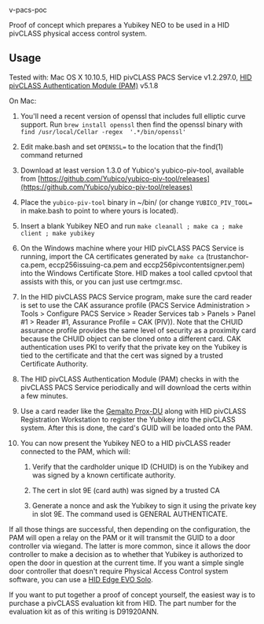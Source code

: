 
v-pacs-poc

Proof of concept which prepares a Yubikey NEO to be used in a HID pivCLASS physical access control system.

## Usage

Tested with: Mac OS X 10.10.5, HID pivCLASS PACS Service v1.2.297.0, [HID pivCLASS Authentication Module (PAM)](http://www.hidglobal.com/products/controllers/pivclass/pivclass-authentication-module) v5.1.8

On Mac:

1. You'll need a recent version of openssl that includes full elliptic curve support. Run `brew install openssl` then find the openssl binary with `find /usr/local/Cellar -regex  '.*/bin/openssl'`

2. Edit make.bash and set `OPENSSL=` to the location that the find(1) command returned

3. Download at least version 1.3.0 of Yubico's yubico-piv-tool, available from [https://github.com/Yubico/yubico-piv-tool/releases](https://github.com/Yubico/yubico-piv-tool/releases)

4. Place the `yubico-piv-tool` binary in ~/bin/ (or change `YUBICO_PIV_TOOL=` in make.bash to point to where yours is located).

5. Insert a blank Yubikey NEO and run `make cleanall ; make ca ; make client ; make yubikey`

6. On the Windows machine where your HID pivCLASS PACS Service is running, import the CA certificates generated by `make ca` (trustanchor-ca.pem, eccp256issuing-ca.pem and eccp256pivcontentsigner.pem) into the Windows Certificate Store.  HID makes a tool called cpvtool that assists with this, or you can just use certmgr.msc.

7. In the HID pivCLASS PACS Service program, make sure the card reader is set to use the CAK assurance profile (PACS Service Administration > Tools > Configure PACS Service > Reader Services tab > Panels > Panel #1 > Reader #1, Assurance Profile = CAK (PIV)).  Note that the CHUID assurance profile provides the same level of security as a proximity card because the CHUID object can be cloned onto a different card. CAK authentication uses PKI to verify that the private key on the Yubikey is tied to the certificate and that the cert was signed by a trusted Certificate Authority.

8. The HID pivCLASS Authentication Module (PAM) checks in with the pivCLASS PACS Service periodically and will download the certs within a few minutes.

9. Use a card reader like the [Gemalto Prox-DU](http://www.smartcardfocus.us/shop/ilp/id~478/gemalto-prox-du-idbridge-cl3000-/p/index.shtml) along with HID pivCLASS Registration Workstation to register the Yubikey into the pivCLASS system.  After this is done, the card's GUID will be loaded onto the PAM.

10. You can now present the Yubikey NEO to a HID pivCLASS reader connected to the PAM, which will:

    1. Verify that the cardholder unique ID (CHUID) is on the Yubikey and was signed by a known certificate authority.

    2. The cert in slot 9E (card auth) was signed by a trusted CA

    3. Generate a nonce and ask the Yubikey to sign it using the private key in slot 9E.  The command used is GENERAL AUTHENTICATE.

If all those things are successful, then depending on the configuration, the PAM will open a relay on the PAM or it will transmit the GUID to a door controller via wiegand.  The latter is more common, since it allows the door controller to make a decision as to whether that Yubikey is authorized to open the door in question at the current time.  If you want a simple single door controller that doesn't require Physical Access Control system software, you can use a [HID Edge EVO Solo](http://www.hidglobal.com/products/controllers/edge-evo/solo-esh400-k).

If you want to put together a proof of concept yourself, the easiest way is to purchase a pivCLASS evaluation kit from HID.  The part number for the evaluation kit as of this writing is D91920ANN.


